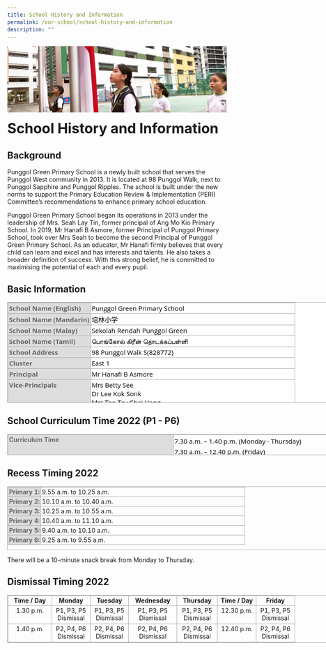 ```yaml
---
title: School History and Information
permalink: /our-school/school-history-and-information
description: ""
---
```

![](/images/sub-banner.jpg)

**<font size=6>School History and Information</font>**

Background
----------

Punggol Green Primary School is a newly built school that serves the Punggol West community in 2013. It is located at 98 Punggol Walk, next to Punggol Sapphire and Punggol Ripples. The school is built under the new norms to support the Primary Education Review & Implementation (PERI) Committee’s recommendations to enhance primary school education.

  

Punggol Green Primary School began its operations in 2013 under the leadership of Mrs. Seah Lay Tin, former principal of Ang Mo Kio Primary School. In 2019, Mr Hanafi B Asmore, former Principal of Punggol Primary School, took over Mrs Seah to become the second Principal of Punggol Green Primary School. As an educator, Mr Hanafi firmly believes that every child can learn and excel and has interests and talents. He also takes a broader definition of success. With this strong belief, he is committed to maximising the potential of each and every pupil. 

Basic Information
-----------------

<table class="iveo_table ives_tab_simple3" style="margin: 0px; outline: 0px; padding: 0px; border-collapse: collapse; border: 1px solid rgb(170, 170, 170); color: rgb(0, 0, 0); font-family: &quot;Open Sans&quot;, sans-serif; font-size: 15px; font-style: normal; font-variant-ligatures: normal; font-variant-caps: normal; font-weight: 400; letter-spacing: normal; orphans: 2; text-align: left; text-transform: none; white-space: normal; widows: 2; word-spacing: 0px; -webkit-text-stroke-width: 0px; background-color: rgb(255, 255, 255); text-decoration-thickness: initial; text-decoration-style: initial; text-decoration-color: initial; width: 850px; height: 231px;"><tbody style="margin: 0px; outline: 0px; padding: 0px;"><tr style="margin: 0px; outline: 0px; padding: 0px;"><th style="margin: 0px; outline: 0px; padding: 2px; text-align: left; background-color: rgb(221, 221, 221); color: rgb(102, 102, 102); border: 1px solid rgb(170, 170, 170);">School Name (English)</th><td style="margin: 0px; outline: 0px; padding: 2px; text-align: left; border: 1px solid rgb(170, 170, 170); width: 464px;">Punggol Green Primary School</td></tr><tr style="margin: 0px; outline: 0px; padding: 0px;"><th style="margin: 0px; outline: 0px; padding: 2px; text-align: left; background-color: rgb(221, 221, 221); color: rgb(102, 102, 102); border: 1px solid rgb(170, 170, 170);">School Name (Mandarin)</th><td style="margin: 0px; outline: 0px; padding: 2px; text-align: left; border: 1px solid rgb(170, 170, 170);">培林小学</td></tr><tr style="margin: 0px; outline: 0px; padding: 0px;"><th style="margin: 0px; outline: 0px; padding: 2px; text-align: left; background-color: rgb(221, 221, 221); color: rgb(102, 102, 102); border: 1px solid rgb(170, 170, 170);">School Name (Malay)</th><td style="margin: 0px; outline: 0px; padding: 2px; text-align: left; border: 1px solid rgb(170, 170, 170);">Sekolah Rendah Punggol Green</td></tr><tr style="margin: 0px; outline: 0px; padding: 0px;"><th style="margin: 0px; outline: 0px; padding: 2px; text-align: left; background-color: rgb(221, 221, 221); color: rgb(102, 102, 102); border: 1px solid rgb(170, 170, 170);">School Name (Tamil)</th><td style="margin: 0px; outline: 0px; padding: 2px; text-align: left; border: 1px solid rgb(170, 170, 170);">பொங்கோல் கிரீன் தொடக்கப்பள்ளி</td></tr><tr style="margin: 0px; outline: 0px; padding: 0px;"><th style="margin: 0px; outline: 0px; padding: 2px; text-align: left; background-color: rgb(221, 221, 221); color: rgb(102, 102, 102); border: 1px solid rgb(170, 170, 170);">School Address</th><td style="margin: 0px; outline: 0px; padding: 2px; text-align: left; border: 1px solid rgb(170, 170, 170);">98 Punggol Walk S(828772)</td></tr><tr style="margin: 0px; outline: 0px; padding: 0px;"><th style="margin: 0px; outline: 0px; padding: 2px; text-align: left; background-color: rgb(221, 221, 221); color: rgb(102, 102, 102); border: 1px solid rgb(170, 170, 170);">Cluster</th><td style="margin: 0px; outline: 0px; padding: 2px; text-align: left; border: 1px solid rgb(170, 170, 170);">East 1</td></tr><tr style="margin: 0px; outline: 0px; padding: 0px;"><th style="margin: 0px; outline: 0px; padding: 2px; text-align: left; background-color: rgb(221, 221, 221); color: rgb(102, 102, 102); border: 1px solid rgb(170, 170, 170);">Principal</th><td style="margin: 0px; outline: 0px; padding: 2px; text-align: left; border: 1px solid rgb(170, 170, 170);">Mr Hanafi B Asmore</td></tr><tr style="margin: 0px; outline: 0px; padding: 0px;"><th valign="top" style="margin: 0px; outline: 0px; padding: 2px; text-align: left; background-color: rgb(221, 221, 221); color: rgb(102, 102, 102); border: 1px solid rgb(170, 170, 170);">Vice-Principals</th><td style="margin: 0px; outline: 0px; padding: 2px; text-align: left; border: 1px solid rgb(170, 170, 170);">Mrs Betty See<br style="margin: 0px; outline: 0px; padding: 0px;">Dr Lee Kok Sonk<br style="margin: 0px; outline: 0px; padding: 0px;">Mrs Teo-Tay Chai Hong</td></tr></tbody></table>

School Curriculum Time 2022 (P1 - P6)
-------------------------------------

<table class="iveo_table ives_tab_simple3" style="margin: 0px; outline: 0px; padding: 0px; border-collapse: collapse; border: 1px solid rgb(170, 170, 170); width: 850px; height: 48px;"><tbody style="margin: 0px; outline: 0px; padding: 0px;"><tr style="margin: 0px; outline: 0px; padding: 0px;"><th valign="top" style="margin: 0px; outline: 0px; padding: 2px; text-align: left; background-color: rgb(221, 221, 221); color: rgb(102, 102, 102); border: 1px solid rgb(170, 170, 170); width: 380px;">Curriculum Time</th><td style="margin: 0px; outline: 0px; padding: 2px; text-align: center; border: 1px solid rgb(170, 170, 170); width: 469px;"><div style="margin: 0px; outline: 0px; padding: 0px; line-height: 24px; color: rgb(0, 0, 0); font-family: &quot;Open Sans&quot;, sans-serif; font-size: 15px; font-weight: normal; text-align: left;">7.30 a.m. – 1.40 p.m. (Monday - Thursday)</div><div style="margin: 0px; outline: 0px; padding: 0px; line-height: 24px; color: rgb(0, 0, 0); font-family: &quot;Open Sans&quot;, sans-serif; font-size: 15px; font-weight: normal; text-align: left;">7.30 a.m. – 12.40 p.m. (Friday)</div></td></tr></tbody></table>

Recess Timing 2022
------------------

<table class="iveo_table ives_tab_simple3" style="margin: 0px; outline: 0px; padding: 0px; border-collapse: collapse; border: 1px solid rgb(170, 170, 170); width: 850px; height: 146px;"><tbody style="margin: 0px; outline: 0px; padding: 0px;"><tr style="margin: 0px; outline: 0px; padding: 0px;"><th style="margin: 0px; outline: 0px; padding: 2px; text-align: left; background-color: rgb(221, 221, 221); color: rgb(102, 102, 102); border: 1px solid rgb(170, 170, 170);">Primary 1:</th><td style="margin: 0px; outline: 0px; padding: 2px; text-align: left; border: 1px solid rgb(170, 170, 170); width: 464px;">9.55 a.m. to 10.25 a.m.</td></tr><tr style="margin: 0px; outline: 0px; padding: 0px;"><th style="margin: 0px; outline: 0px; padding: 2px; text-align: left; background-color: rgb(221, 221, 221); color: rgb(102, 102, 102); border: 1px solid rgb(170, 170, 170);">Primary 2:</th><td style="margin: 0px; outline: 0px; padding: 2px; text-align: left; border: 1px solid rgb(170, 170, 170);">10.10 a.m. to 10.40 a.m.</td></tr><tr style="margin: 0px; outline: 0px; padding: 0px;"><th style="margin: 0px; outline: 0px; padding: 2px; text-align: left; background-color: rgb(221, 221, 221); color: rgb(102, 102, 102); border: 1px solid rgb(170, 170, 170);">Primary 3:</th><td style="margin: 0px; outline: 0px; padding: 2px; text-align: left; border: 1px solid rgb(170, 170, 170);">10.25 a.m. to 10.55 a.m.</td></tr><tr style="margin: 0px; outline: 0px; padding: 0px;"><th style="margin: 0px; outline: 0px; padding: 2px; text-align: left; background-color: rgb(221, 221, 221); color: rgb(102, 102, 102); border: 1px solid rgb(170, 170, 170);">Primary 4:</th><td style="margin: 0px; outline: 0px; padding: 2px; text-align: left; border: 1px solid rgb(170, 170, 170); width: 464px;">10.40 a.m. to 11.10 a.m.</td></tr><tr style="margin: 0px; outline: 0px; padding: 0px;"><th style="margin: 0px; outline: 0px; padding: 2px; text-align: left; background-color: rgb(221, 221, 221); color: rgb(102, 102, 102); border: 1px solid rgb(170, 170, 170);">Primary 5:</th><td style="margin: 0px; outline: 0px; padding: 2px; text-align: left; border: 1px solid rgb(170, 170, 170);">9.40 a.m. to 10.10 a.m.</td></tr><tr style="margin: 0px; outline: 0px; padding: 0px;"><th style="margin: 0px; outline: 0px; padding: 2px; text-align: left; background-color: rgb(221, 221, 221); color: rgb(102, 102, 102); border: 1px solid rgb(170, 170, 170);">Primary 6:</th><td style="margin: 0px; outline: 0px; padding: 2px; text-align: left; border: 1px solid rgb(170, 170, 170);">9.25 a.m. to 9.55 a.m.</td></tr></tbody></table>

  

There will be a 10-minute snack break from Monday to Thursday.

Dismissal Timing 2022
---------------------

<table border="0" cellspacing="0" cellpadding="0" class="iveo_table ives_tab_simple3" style="margin: 0px; outline: 0px; padding: 0px; border-collapse: collapse; border: 1px solid rgb(170, 170, 170); width: 850px;"><tbody style="margin: 0px; outline: 0px; padding: 0px;"><tr style="margin: 0px; outline: 0px; padding: 0px; height: 17.25pt;"><td valign="top" style="margin: 0px; outline: 0px; padding: 2px; text-align: center; border: 1px solid rgb(170, 170, 170); width: 71.85pt;"><strong style="margin: 0px; outline: 0px; padding: 0px;">Time / Day</strong><br style="margin: 0px; outline: 0px; padding: 0px;"></td><td valign="top" style="margin: 0px; outline: 0px; padding: 2px; text-align: center; border: 1px solid rgb(170, 170, 170); width: 62.35pt;"><strong style="margin: 0px; outline: 0px; padding: 0px;">Monday</strong><br style="margin: 0px; outline: 0px; padding: 0px;"></td><td valign="top" style="margin: 0px; outline: 0px; padding: 2px; text-align: center; border: 1px solid rgb(170, 170, 170); width: 62.35pt;"><strong style="margin: 0px; outline: 0px; padding: 0px;">Tuesday</strong><br style="margin: 0px; outline: 0px; padding: 0px;"></td><td valign="top" style="margin: 0px; outline: 0px; padding: 2px; text-align: center; border: 1px solid rgb(170, 170, 170); width: 79.5pt;"><strong style="margin: 0px; outline: 0px; padding: 0px;">Wednesday</strong><br style="margin: 0px; outline: 0px; padding: 0px;"></td><td valign="top" style="margin: 0px; outline: 0px; padding: 2px; text-align: center; border: 1px solid rgb(170, 170, 170); width: 66.15pt;"><strong style="margin: 0px; outline: 0px; padding: 0px;">Thursday</strong><br style="margin: 0px; outline: 0px; padding: 0px;"></td><td valign="top" style="margin: 0px; outline: 0px; padding: 2px; text-align: center; border: 1px solid rgb(170, 170, 170); width: 62.8pt;"><strong style="margin: 0px; outline: 0px; padding: 0px;">Time / Day</strong><br style="margin: 0px; outline: 0px; padding: 0px;"></td><td valign="top" style="margin: 0px; outline: 0px; padding: 2px; text-align: center; border: 1px solid rgb(170, 170, 170); width: 62.8pt;"><strong style="margin: 0px; outline: 0px; padding: 0px;">Friday</strong><br style="margin: 0px; outline: 0px; padding: 0px;"></td></tr><tr style="margin: 0px; outline: 0px; padding: 0px; height: 31.5pt;"><td valign="top" style="margin: 0px; outline: 0px; padding: 2px; text-align: center; border: 1px solid rgb(170, 170, 170); width: 71.85pt;">1.30 p.m.<br style="margin: 0px; outline: 0px; padding: 0px;"></td><td valign="top" style="margin: 0px; outline: 0px; padding: 2px; text-align: center; border: 1px solid rgb(170, 170, 170); width: 62.35pt;">P1, P3, P5<br style="margin: 0px; outline: 0px; padding: 0px;">Dismissal<br style="margin: 0px; outline: 0px; padding: 0px;"></td><td valign="top" style="margin: 0px; outline: 0px; padding: 2px; text-align: center; border: 1px solid rgb(170, 170, 170); width: 62.35pt;">P1, P3, P5<br style="margin: 0px; outline: 0px; padding: 0px;">Dismissal<br style="margin: 0px; outline: 0px; padding: 0px;"></td><td valign="top" style="margin: 0px; outline: 0px; padding: 2px; text-align: center; border: 1px solid rgb(170, 170, 170); width: 79.5pt;">P1, P3, P5<br style="margin: 0px; outline: 0px; padding: 0px;">Dismissal<br style="margin: 0px; outline: 0px; padding: 0px;"></td><td valign="top" style="margin: 0px; outline: 0px; padding: 2px; text-align: center; border: 1px solid rgb(170, 170, 170); width: 66.15pt;">P1, P3, P5<br style="margin: 0px; outline: 0px; padding: 0px;">Dismissal<br style="margin: 0px; outline: 0px; padding: 0px;"></td><td valign="top" style="margin: 0px; outline: 0px; padding: 2px; text-align: center; border: 1px solid rgb(170, 170, 170); width: 62.8pt;">12.30 p.m.<br style="margin: 0px; outline: 0px; padding: 0px;"></td><td valign="top" style="margin: 0px; outline: 0px; padding: 2px; text-align: center; border: 1px solid rgb(170, 170, 170); width: 62.8pt;">P1, P3, P5<br style="margin: 0px; outline: 0px; padding: 0px;">Dismissal<br style="margin: 0px; outline: 0px; padding: 0px;"></td></tr><tr style="margin: 0px; outline: 0px; padding: 0px; height: 31.5pt;"><td valign="top" style="margin: 0px; outline: 0px; padding: 2px; text-align: center; border: 1px solid rgb(170, 170, 170); width: 71.85pt;">1.40 p.m.<br style="margin: 0px; outline: 0px; padding: 0px;"></td><td valign="top" style="margin: 0px; outline: 0px; padding: 2px; text-align: center; border: 1px solid rgb(170, 170, 170); width: 62.35pt;">P2, P4, P6<br style="margin: 0px; outline: 0px; padding: 0px;">Dismissal<br style="margin: 0px; outline: 0px; padding: 0px;"></td><td valign="top" style="margin: 0px; outline: 0px; padding: 2px; text-align: center; border: 1px solid rgb(170, 170, 170); width: 62.35pt;">P2, P4, P6<br style="margin: 0px; outline: 0px; padding: 0px;">Dismissal<br style="margin: 0px; outline: 0px; padding: 0px;"></td><td valign="top" style="margin: 0px; outline: 0px; padding: 2px; text-align: center; border: 1px solid rgb(170, 170, 170); width: 79.5pt;">P2, P4, P6<br style="margin: 0px; outline: 0px; padding: 0px;">Dismissal<br style="margin: 0px; outline: 0px; padding: 0px;"></td><td valign="top" style="margin: 0px; outline: 0px; padding: 2px; text-align: center; border: 1px solid rgb(170, 170, 170); width: 66.15pt;">P2, P4, P6<br style="margin: 0px; outline: 0px; padding: 0px;">Dismissal<br style="margin: 0px; outline: 0px; padding: 0px;"></td><td valign="top" style="margin: 0px; outline: 0px; padding: 2px; text-align: center; border: 1px solid rgb(170, 170, 170); width: 62.8pt;">12.40 p.m.<br style="margin: 0px; outline: 0px; padding: 0px;"></td><td valign="top" style="margin: 0px; outline: 0px; padding: 2px; text-align: center; border: 1px solid rgb(170, 170, 170); width: 62.8pt;">P2, P4, P6<br style="margin: 0px; outline: 0px; padding: 0px;">Dismissal<br style="margin: 0px; outline: 0px; padding: 0px;"></td></tr></tbody></table>